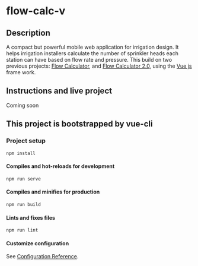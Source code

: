 # flow-calc-v

## Description
A compact but powerful mobile web application for irrigation design.  It helps irrigation installers calculate the number of sprinkler heads each station can have based on flow rate and pressure.  This build on two previous projects: [Flow Calculator](https://github.com/ozmos/flow-calculator), and [Flow Calculator 2.0](https://github.com/ozmos/flow-calculator-2.0), using the [Vue js](https://vuejs.org/) frame work.  

## Instructions and live project
Coming soon

## This project is bootstrapped by vue-cli
### Project setup
```
npm install
```

#### Compiles and hot-reloads for development
```
npm run serve
```

#### Compiles and minifies for production
```
npm run build
```

#### Lints and fixes files
```
npm run lint
```

#### Customize configuration
See [Configuration Reference](https://cli.vuejs.org/config/).

